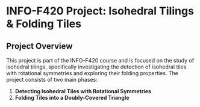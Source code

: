 # INFO-F420 Project: Isohedral Tilings & Folding Tiles

## Project Overview

This project is part of the INFO-F420 course and is focused on the study of isohedral tilings, specifically investigating the detection of isohedral tiles with rotational symmetries and exploring their folding properties. The project consists of two main phases:

1. **Detecting Isohedral Tiles with Rotational Symmetries**
2. **Folding Tiles into a Doubly-Covered Triangle**
